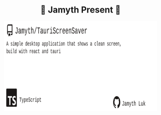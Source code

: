 <!-- built at 3/29/2024, 3:13:21 AM -->
<h1 align="center">
🎉 Jamyth Present 🎉
</h1>
<p align="center">
    <a href="https://github.com/Jamyth/TauriScreenSaver">
        <img width="1000" height="300" src="./readme.svg" />
    </a>
</p>